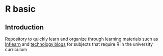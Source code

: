 # R basic

## Introduction 

Repository to quickly learn and organize through learning materials such as [Inflearn](https://www.inflearn.com/course/r-%ED%94%84%EB%A1%9C%EA%B7%B8%EB%9E%A8-%EC%8B%9C%EC%A6%8C-1#) and [technology blogs](https://m.blog.naver.com/dic1224/220323689859) for subjects that require R in the university curriculum
